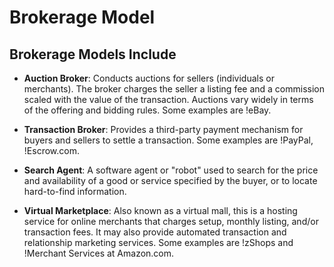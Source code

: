 # Brokerage Model

## Brokerage Models Include

- **Auction Broker**: Conducts auctions for sellers (individuals or merchants). The broker charges the seller a listing fee and a commission scaled with the value of the transaction. Auctions vary widely in terms of the offering and bidding rules. Some examples are !eBay.

- **Transaction Broker**: Provides a third-party payment mechanism for buyers and sellers to settle a transaction. Some examples are !PayPal, !Escrow.com.

- **Search Agent**: A software agent or "robot" used to search for the price and availability of a good or service specified by the buyer, or to locate hard-to-find information.

- **Virtual Marketplace**: Also known as a virtual mall, this is a hosting service for online merchants that charges setup, monthly listing, and/or transaction fees. It may also provide automated transaction and relationship marketing services. Some examples are !zShops and !Merchant Services at Amazon.com.